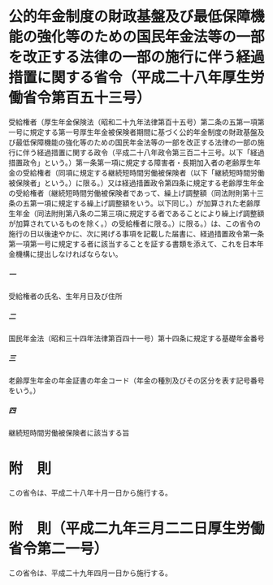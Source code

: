 # 公的年金制度の財政基盤及び最低保障機能の強化等のための国民年金法等の一部を改正する法律の一部の施行に伴う経過措置に関する省令（平成二十八年厚生労働省令第百五十三号）
受給権者（厚生年金保険法（昭和二十九年法律第百十五号）第二条の五第一項第一号に規定する第一号厚生年金被保険者期間に基づく公的年金制度の財政基盤及び最低保障機能の強化等のための国民年金法等の一部を改正する法律の一部の施行に伴う経過措置に関する政令（平成二十八年政令第三百二十三号。以下「経過措置政令」という。）第一条第一項に規定する障害者・長期加入者の老齢厚生年金の受給権者（同項に規定する継続短時間労働被保険者（以下「継続短時間労働被保険者」という。）に限る。）又は経過措置政令第四条に規定する老齢厚生年金の受給権者（継続短時間労働被保険者であって、繰上げ調整額（同法附則第十三条の五第一項に規定する繰上げ調整額をいう。以下同じ。）が加算された老齢厚生年金（同法附則第八条の二第三項に規定する者であることにより繰上げ調整額が加算されているものを除く。）の受給権者に限る。）に限る。）は、この省令の施行の日以後速やかに、次に掲げる事項を記載した届書に、経過措置政令第一条第一項第一号に規定する者に該当することを証する書類を添えて、これを日本年金機構に提出しなければならない。
##### 一
受給権者の氏名、生年月日及び住所
##### 二
国民年金法（昭和三十四年法律第百四十一号）第十四条に規定する基礎年金番号
##### 三
老齢厚生年金の年金証書の年金コード（年金の種別及びその区分を表す記号番号をいう。）
##### 四
継続短時間労働被保険者に該当する旨
# 附　則
この省令は、平成二十八年十月一日から施行する。
# 附　則（平成二九年三月二二日厚生労働省令第二一号）
この省令は、平成二十九年四月一日から施行する。
